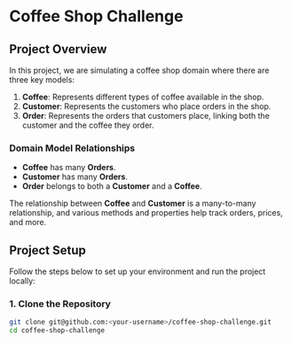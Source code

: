 # Coffee Shop Challenge

## Project Overview

In this project, we are simulating a coffee shop domain where there are three key models:

1. **Coffee**: Represents different types of coffee available in the shop.
2. **Customer**: Represents the customers who place orders in the shop.
3. **Order**: Represents the orders that customers place, linking both the customer and the coffee they order.

### Domain Model Relationships

- **Coffee** has many **Orders**.
- **Customer** has many **Orders**.
- **Order** belongs to both a **Customer** and a **Coffee**.

The relationship between **Coffee** and **Customer** is a many-to-many relationship, and various methods and properties help track orders, prices, and more.

## Project Setup

Follow the steps below to set up your environment and run the project locally:

### 1. Clone the Repository

```bash
git clone git@github.com:<your-username>/coffee-shop-challenge.git
cd coffee-shop-challenge
